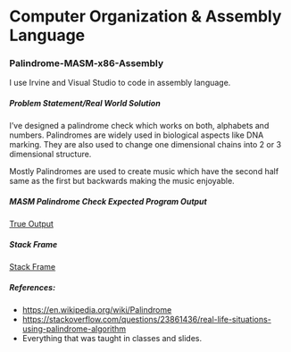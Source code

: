 # Computer Organization & Assembly Language
### Palindrome-MASM-x86-Assembly

I use Irvine and Visual Studio to code in assembly language.

##### Problem Statement/Real World Solution

I’ve designed a palindrome check which works on both, alphabets and numbers. Palindromes are widely used in biological aspects like DNA marking.
They are also used to change one dimensional chains into 2 or 3 dimensional structure.

Mostly Palindromes are used to create music which have the second half same as the first but backwards making the music enjoyable.

##### MASM Palindrome Check Expected Program Output

[True Output](output/trueoutput.png)

##### Stack Frame

[Stack Frame](stackframe/Stack%20Frame.jpg)


##### References:
* https://en.wikipedia.org/wiki/Palindrome
* https://stackoverflow.com/questions/23861436/real-life-situations-using-palindrome-algorithm
* Everything that was taught in classes and slides.
